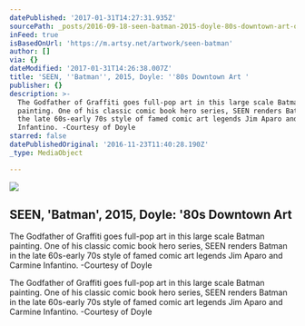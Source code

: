 ```yaml
---
datePublished: '2017-01-31T14:27:31.935Z'
sourcePath: _posts/2016-09-18-seen-batman-2015-doyle-80s-downtown-art-or-artsy.md
inFeed: true
isBasedOnUrl: 'https://m.artsy.net/artwork/seen-batman'
author: []
via: {}
dateModified: '2017-01-31T14:26:38.007Z'
title: 'SEEN, ''Batman'', 2015, Doyle: ''80s Downtown Art '
publisher: {}
description: >-
  The Godfather of Graffiti goes full-pop art in this large scale Batman
  painting. One of his classic comic book hero series, SEEN renders Batman in
  the late 60s-early 70s style of famed comic art legends Jim Aparo and Carmine
  Infantino. -Courtesy of Doyle
starred: false
datePublishedOriginal: '2016-11-23T11:40:28.190Z'
_type: MediaObject

---
```

<article style=""><img src="https://imgflo.herokuapp.com/graph/2b2431f8e7ba7b0/665953fbea80f3c84d89d24091b29e4a/noop.jpg?input=https%3A%2F%2Fd32dm0rphc51dk.cloudfront.net%2FlQJozPskNqpBQliUlIqLog%2Fnormalized.jpg" /><h1>SEEN, 'Batman', 2015, Doyle: '80s Downtown Art </h1><p>The Godfather of Graffiti goes full-pop art in this large scale Batman painting. One of his classic comic book hero series, SEEN renders Batman in the late 60s-early 70s style of famed comic art legends Jim Aparo and Carmine Infantino. -Courtesy of Doyle</p></article>

The Godfather of Graffiti goes full-pop art in this large scale Batman painting. One of his classic comic book hero series, SEEN renders Batman in the late 60s-early 70s style of famed comic art legends Jim Aparo and Carmine Infantino. -Courtesy of Doyle